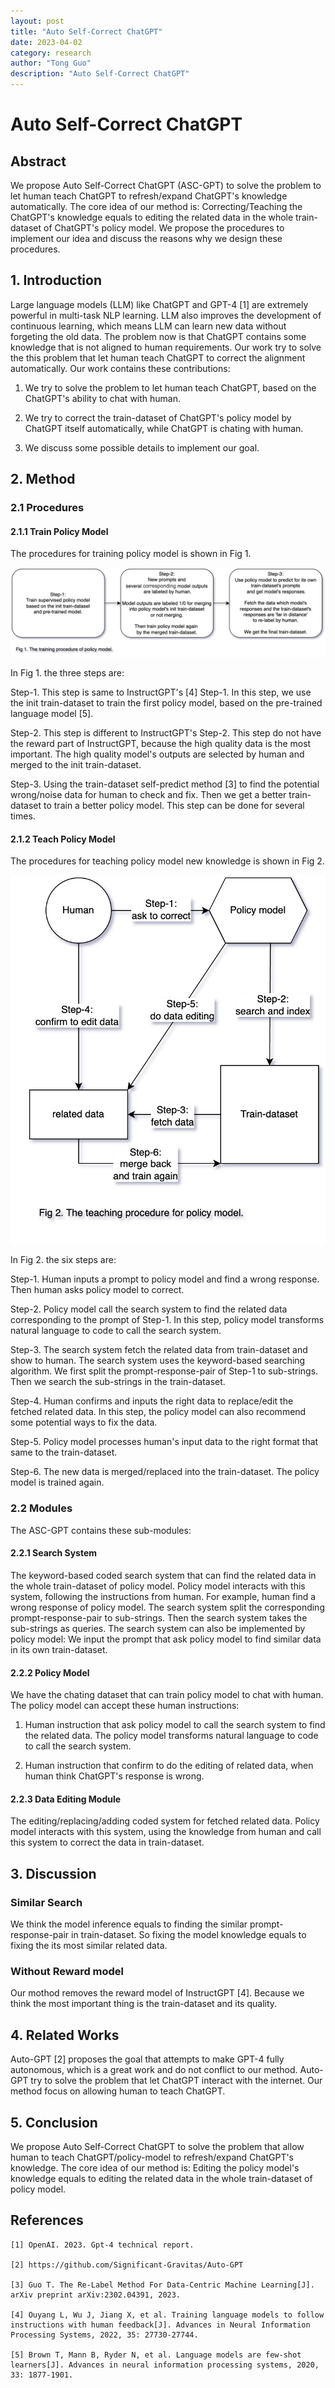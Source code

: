 ```yaml
---
layout: post
title: "Auto Self-Correct ChatGPT"
date: 2023-04-02
category: research
author: "Tong Guo"
description: "Auto Self-Correct ChatGPT"
---
```

# Auto Self-Correct ChatGPT

## Abstract

We propose Auto Self-Correct ChatGPT (ASC-GPT) to solve the problem to let human teach ChatGPT to refresh/expand ChatGPT's knowledge automatically. 
The core idea of our method is: Correcting/Teaching the ChatGPT's knowledge equals to editing the related data in the whole train-dataset of ChatGPT's policy model.
We propose the procedures to implement our idea and discuss the reasons why we design these procedures.


## 1. Introduction

Large language models (LLM) like ChatGPT and GPT-4 [1] are extremely powerful in multi-task NLP learning.
LLM also improves the development of continuous learning, which means LLM can learn new data without forgeting the old data.
The problem now is that ChatGPT contains some knowledge that is not aligned to human requirements. 
Our work try to solve the this problem that let human teach ChatGPT to correct the alignment automatically.
Our work contains these contributions:

1. We try to solve the problem to let human teach ChatGPT, based on the ChatGPT's ability to chat with human.

2. We try to correct the train-dataset of ChatGPT's policy model by ChatGPT itself automatically, while ChatGPT is chating with human.

3. We discuss some possible details to implement our goal.


## 2. Method

### 2.1 Procedures

#### 2.1.1 Train Policy Model 

The procedures for training policy model is shown in Fig 1. 

![fig1](/assets/png/self-correct-chatgpt/fig1.png)

In Fig 1. the three steps are:

Step-1. This step is same to InstructGPT's [4] Step-1. In this step, we use the init train-dataset to train the first policy model, based on the pre-trained language model [5]. 

Step-2. This step is different to InstructGPT's Step-2. This step do not have the reward part of InstructGPT, because the high quality data is the most important. The high quality model's outputs are selected by human and merged to the init train-dataset.

Step-3. Using the train-dataset self-predict method [3] to find the potential wrong/noise data for human to check and fix. Then we get a better train-dataset to train a better policy model. This step can be done for several times.

#### 2.1.2 Teach Policy Model 

The procedures for teaching policy model new knowledge is shown in Fig 2.

![fig2](/assets/png/self-correct-chatgpt/fig2.png)

In Fig 2. the six steps are:

Step-1. Human inputs a prompt to policy model and find a wrong response. Then human asks policy model to correct.

Step-2. Policy model call the search system to find the related data corresponding to the prompt of Step-1. In this step, policy model transforms natural language to code to call the search system. 

Step-3. The search system fetch the related data from train-dataset and show to human. The search system uses the keyword-based searching algorithm. We first split the prompt-response-pair of Step-1 to sub-strings. Then we search the sub-strings in the train-dataset. 

Step-4. Human confirms and inputs the right data to replace/edit the fetched related data. In this step, the policy model can also recommend some potential ways to fix the data.

Step-5. Policy model processes human's input data to the right format that same to the train-dataset.

Step-6. The new data is merged/replaced into the train-dataset. The policy model is trained again.

### 2.2 Modules

The ASC-GPT contains these sub-modules:

#### 2.2.1 Search System

The keyword-based coded search system that can find the related data in the whole train-dataset of policy model. 
Policy model interacts with this system, following the instructions from human. 
For example, human find a wrong response of policy model. The search system split the corresponding prompt-response-pair to sub-strings. Then the search system takes the sub-strings as queries.
The search system can also be implemented by policy model: We input the prompt that ask policy model to find similar data in its own train-dataset.

#### 2.2.2 Policy Model

We have the chating dataset that can train policy model to chat with human. The policy model can accept these human instructions: 

1. Human instruction that ask policy model to call the search system to find the related data. The policy model transforms natural language to code to call the search system.

2. Human instruction that confirm to do the editing of related data, when human think ChatGPT's response is wrong. 

#### 2.2.3 Data Editing Module

The editing/replacing/adding coded system for fetched related data. 
Policy model interacts with this system, using the knowledge from human and call this system to correct the data in train-dataset.

## 3. Discussion

### Similar Search

We think the model inference equals to finding the similar prompt-response-pair in train-dataset. 
So fixing the model knowledge equals to fixing the its most similar related data.

### Without Reward model 

Our mothod removes the reward model of InstructGPT [4]. Because we think the most important thing is the train-dataset and its quality.


## 4. Related Works

Auto-GPT [2] proposes the goal that attempts to make GPT-4 fully autonomous, which is a great work and do not conflict to our method.
Auto-GPT try to solve the problem that let ChatGPT interact with the internet. Our method focus on allowing human to teach ChatGPT. 

## 5. Conclusion

We propose Auto Self-Correct ChatGPT to solve the problem that allow human to teach ChatGPT/policy-model to refresh/expand ChatGPT's knowledge.
The core idea of our method is: Editing the policy model's knowledge equals to editing the related data in the whole train-dataset of policy model.

## References

```
[1] OpenAI. 2023. Gpt-4 technical report.

[2] https://github.com/Significant-Gravitas/Auto-GPT

[3] Guo T. The Re-Label Method For Data-Centric Machine Learning[J]. arXiv preprint arXiv:2302.04391, 2023.

[4] Ouyang L, Wu J, Jiang X, et al. Training language models to follow instructions with human feedback[J]. Advances in Neural Information Processing Systems, 2022, 35: 27730-27744.

[5] Brown T, Mann B, Ryder N, et al. Language models are few-shot learners[J]. Advances in neural information processing systems, 2020, 33: 1877-1901.
```

 
